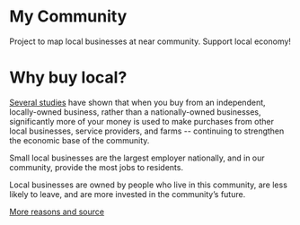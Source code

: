 # My Community
Project to map local businesses at near community. Support local economy!

# Why buy local?
[Several studies](https://ilsr.org/key-studies-why-local-matters/) have shown that when you buy from an independent, locally-owned business, rather than a nationally-owned businesses, significantly more of your money is used to make purchases from other local businesses, service providers, and farms -- continuing to strengthen the economic base of the community.

Small local businesses are the largest employer nationally, and in our community, provide the most jobs to residents.

Local businesses are owned by people who live in this community, are less likely to leave, and are more invested in the community’s future.

[More reasons and source](http://sustainableconnections.org/thinklocal/why)

